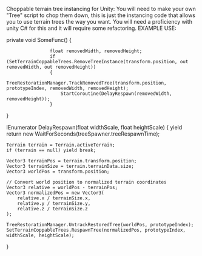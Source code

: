 Choppable terrain tree instancing for Unity:
You will need to make your own "Tree" script to chop them down, this is just the instancing code that allows you to use terrain trees the way you want. 
You will need a proficiency with unity C# for this and it will require some refactoring.
EXAMPLE USE:


private void SomeFunc()
{

                    float removedWidth, removedHeight;
                    if (SetTerrainCoppableTrees.RemoveTreeInstance(transform.position, out removedWidth, out removedHeight))
                    {
                        TreeRestorationManager.TrackRemovedTree(transform.position, prototypeIndex, removedWidth, removedHeight);
                        StartCoroutine(DelayRespawn(removedWidth, removedHeight));
                    }
}
                    
IEnumerator DelayRespawn(float widthScale, float heightScale)
{
    yield return new WaitForSeconds(treeSpawner.treeRespawnTime);

    Terrain terrain = Terrain.activeTerrain;
    if (terrain == null) yield break;

    Vector3 terrainPos = terrain.transform.position;
    Vector3 terrainSize = terrain.terrainData.size;
    Vector3 worldPos = transform.position;

    // Convert world position to normalized terrain coordinates
    Vector3 relative = worldPos - terrainPos;
    Vector3 normalizedPos = new Vector3(
        relative.x / terrainSize.x,
        relative.y / terrainSize.y,
        relative.z / terrainSize.z
    );

    TreeRestorationManager.UntrackRestoredTree(worldPos, prototypeIndex);
    SetTerrainCoppableTrees.RespawnTree(normalizedPos, prototypeIndex, widthScale, heightScale);
}

